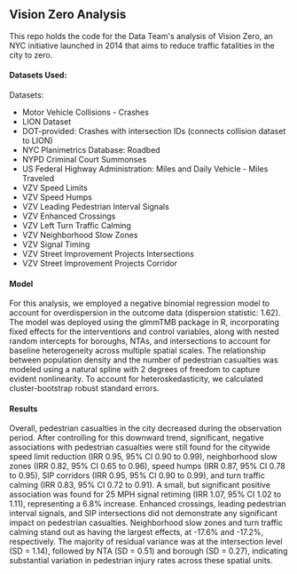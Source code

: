 ## Vision Zero Analysis

This repo holds the code for the Data Team's analysis of Vision Zero, an NYC initiative launched in 2014 that aims to reduce traffic fatalities in the city to zero. 

#### Datasets Used:

Datasets:
- Motor Vehicle Collisions - Crashes
- LION Dataset
- DOT-provided: Crashes with intersection IDs (connects collision dataset to LION)
- NYC Planimetrics Database: Roadbed
- NYPD Criminal Court Summonses
- US Federal Highway Administration: Miles and Daily Vehicle - Miles Traveled
- VZV Speed Limits
- VZV Speed Humps
- VZV Leading Pedestrian Interval Signals
- VZV Enhanced Crossings
- VZV Left Turn Traffic Calming
- VZV Neighborhood Slow Zones
- VZV Signal Timing
- VZV Street Improvement Projects Intersections
- VZV Street Improvement Projects Corridor

#### Model

For this analysis, we employed a negative binomial regression model to account for overdispersion in the outcome data (dispersion statistic: 1.62). The model was deployed using the glmmTMB package in R, incorporating fixed effects for the interventions and control variables, along with nested random intercepts for boroughs, NTAs, and intersections to account for baseline heterogeneity across multiple spatial scales. The relationship between population density and the number of pedestrian casualties was modeled using a natural spline with 2 degrees of freedom to capture evident nonlinearity. To account for heteroskedasticity, we calculated cluster-bootstrap robust standard errors. 

#### Results

Overall, pedestrian casualties in the city decreased during the observation period. After controlling for this downward trend, significant, negative associations with pedestrian casualties were still found for the citywide speed limit reduction (IRR 0.95, 95% CI 0.90 to 0.99), neighborhood slow zones (IRR 0.82, 95% CI 0.65 to 0.96), speed humps (IRR 0.87, 95% CI 0.78 to 0.95), SIP corridors (IRR 0.95, 95% CI 0.90 to 0.99), and turn traffic calming (IRR 0.83, 95% CI 0.72 to 0.91). A small, but significant positive association was found for 25 MPH signal retiming (IRR 1.07, 95% CI 1.02 to 1.11), representing a 6.8% increase. Enhanced crossings, leading pedestrian interval signals, and SIP intersections did not demonstrate any significant impact on pedestrian casualties. Neighborhood slow zones and turn traffic calming stand out as having the largest effects, at -17.6% and -17.2%, respectively. The majority of residual variance was at the intersection level (SD = 1.14), followed by NTA (SD = 0.51) and borough (SD = 0.27), indicating substantial variation in pedestrian injury rates across these spatial units. 

